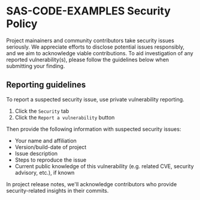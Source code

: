 <!-- A SECURITY.md outlines your project's security policy. It includes instructions on how to report a security vulnerability in your project. If your project contains this file, link to it from the project's README. -->

# SAS-CODE-EXAMPLES Security Policy
<!-- Replace PROJECT_NAME with the official name of your SAS-sanctioned open source project. -->

Project mainainers and community contributors take security issues seriously.
We appreciate efforts to disclose potential issues responsibly, and we aim to acknowledge viable contributions. 
To aid investigation of any reported vulnerability(s), please follow the guidelines below when submitting your finding.

## Reporting guidelines
<!-- Project maintainers: Activate GitHub's built-in private reporting:

https://docs.github.com/en/code-security/security-advisories/working-with-repository-security-advisories/configuring-private-vulnerability-reporting-for-a-repository
-->

To report a suspected security issue, use private vulnerability reporting.

1. Click the `Security` tab
1. Click the `Report a vulnerability` button

Then provide the following information with suspected security issues:

* Your name and affiliation
* Version/build-date of project 
* Issue description
* Steps to reproduce the issue
* Current public knowledge of this vulnerability (e.g. related CVE, security advisory, etc.), if known

In project release notes, we'll acknowledge contributors who provide security-related insights in their commits.
